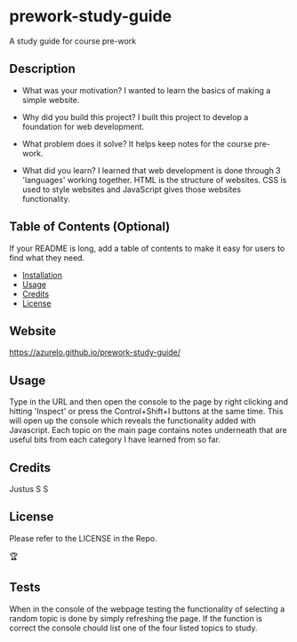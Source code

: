 # prework-study-guide
A study guide for course pre-work

## Description

- What was your motivation?
I wanted to learn the basics of making a simple website.

- Why did you build this project? 
I built this project to develop a foundation for web development.
- What problem does it solve?
It helps keep notes for the course pre-work.
- What did you learn?
I learned that web development is done through 3 'languages' working together. HTML is the
structure of websites. CSS is used to style websites and JavaScript gives those websites functionality.

## Table of Contents (Optional)

If your README is long, add a table of contents to make it easy for users to find what they need.

- [Installation](#installation)
- [Usage](#usage)
- [Credits](#credits)
- [License](#license)

## Website

https://azurelo.github.io/prework-study-guide/ 

## Usage

Type in the URL and then open the console to the page by right clicking and hitting 'Inspect'
or press the Control+Shift+I buttons at the same time. This will open up the console which
reveals the functionality added with Javascript.
Each topic on the main page contains notes underneath that are useful bits from each category I have learned from so far.

## Credits

Justus S S

## License

Please refer to the LICENSE in the Repo.

🏆 

## Tests

When in the console of the webpage testing the functionality of selecting a random topic is done by simply refreshing the page. If the function is correct the console chould list one of the four listed topics to study.
